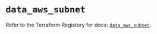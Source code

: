# `data_aws_subnet`

Refer to the Terraform Registory for docs: [`data_aws_subnet`](https://registry.terraform.io/providers/hashicorp/aws/5.6.2/docs/data-sources/subnet).
